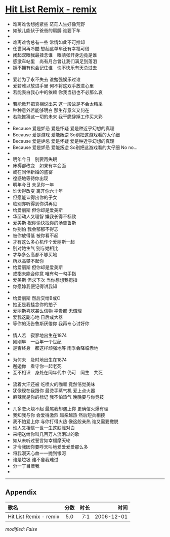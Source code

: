 # [Hit List Remix - remix](https://music.163.com/song?id=65674)

* 难离难舍想抱紧些 茫茫人生好像荒野
* 如孩儿能伏于爸爸的肩膊 谁要下车
* 
* 难离难舍总有一些 常情如此不可推卸
* 任世间再冷酷 想起这单车还有幸福可借
* 闭起双眼我最挂念谁　眼睛张开身边竟是谁
* 感激车站里　尚有月台曾让我们满足到落泪
* 拥不拥有也会记住谁　快不快乐有天总过去
* 
* 爱若为了永不失去 谁勉强娱乐过谁
* 爱若难以放进手里 何不将这双手放进心里
* 若能表白我心中的依赖 你我当初也不必那么哀
* 
* 若能敞开把真相说出来 这一段故是不会太精采
* 种种意外若能够明白 那生存意义又何在
* 若能推猜这一切的未来 我干脆辞掉工作买大彩
* 
* Because 爱是妒忌 爱是怀疑 爱是种近乎幻想的真理
* Because 爱是游戏 爱能叛逆 So别把这游戏看的太仔细
* Because 爱是妒忌 爱是怀疑 爱是种近乎幻想的真理
* Because 爱是妒忌 爱能叛逆 So别把这游戏看的太仔细 No no…
* 
* 明年今日　别要再失眠
* 床褥都改变　如果有幸会面
* 或在同伴新婚的盛宴
* 徨惑地等待你出现
* 明年今日 未见你一年
* 谁舍得改变 离开你六十年
* 但愿能认得出你的子女
* 临别亦听得到你讲再见
* 给爱丽斯 但你却是爱美斯
* 华丽动人又理智 嫌我长得不标致
* 爱美斯 祝你愉快找你的汤告鲁斯
* 你别怕 我会郁郁不得志
* 被你放得低 被你看不起
* 才有这么多心机作个爱丽斯一起
* 别对她生气 别与她相比
* 才华多么高都不够买地
* 所以高攀不起你
* 给爱丽斯 但你却是爱美斯
* 戒指未能合你意 唯有勾一勾手指
* 爱美斯 但求下次 当你想想我拇指
* 你愿嫁我便记得讲我知
* 
* 给爱丽斯 然后交给B或C
* 她正是我挂念你的拍子
* 爱丽斯喜欢甚么信物 平贵都 无谓理
* 爱我这副心地 日后成大器
* 等你的汤告鲁斯厌倦你 我再专心讨好你
* 
* 情人若　寂寥地出生在1874
* 刚刚早　一百年一个世纪
* 是否终身　都这样顽强地等 雨季会降临赤地
* 
* 为何未　及时地出生在1874
* 邂逅你　看守你一起老死
* 互不相识　身处在同年代中 仍可　同生　共死
* 
* 流着大汗还被 吃喷火的咖喱 竟然倍觉美味
* 犹像现在我跟你 最烫手蒸气机 爱上点火器
* 麻辣就是你的标记 我不怕热气 晚晚要与你竞技
* 
* 几多恋火烧不起 最尾我却遇上你 更确信火爆有理
* 我知我与你 会爱得激烈 越亲越热 然后短兵相接
* 我不怕爱上你 与你打得火热 像这般亲热 谁又需要撇脱
* 谁人又相信一世一生这肤浅对白
* 来吧送给你叫几百万人流泪过的歌
* 如从未听过誓言如幸福摩天轮
* 才令我因你要呼天叫地爱爱爱爱那么多
* 将我漫天心血一一抛到银河
* 谁是垃圾 谁不舍我难过
* 分一丁目赠我
* 


---

## Appendix

|歌名|分数|时长|时间|
|:---|:---:|---:|---:|
|Hit List Remix - remix|5.0|7:1|2006-12-01

*modified: False*